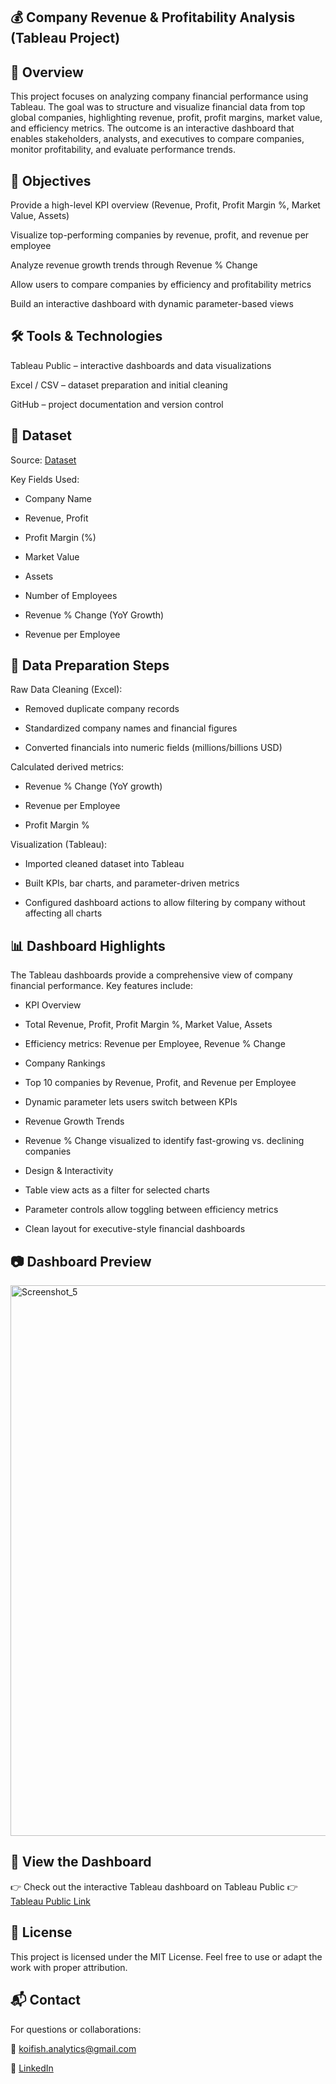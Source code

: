 💰 Company Revenue & Profitability Analysis (Tableau Project)
---
📌 Overview
---
This project focuses on analyzing company financial performance using Tableau. The goal was to structure and visualize financial data from top global companies, highlighting revenue, profit, profit margins, market value, and efficiency metrics. The outcome is an interactive dashboard that enables stakeholders, analysts, and executives to compare companies, monitor profitability, and evaluate performance trends.

🎯 Objectives
---
Provide a high-level KPI overview (Revenue, Profit, Profit Margin %, Market Value, Assets)

Visualize top-performing companies by revenue, profit, and revenue per employee

Analyze revenue growth trends through Revenue % Change

Allow users to compare companies by efficiency and profitability metrics

Build an interactive dashboard with dynamic parameter-based views

🛠️ Tools & Technologies
---
Tableau Public – interactive dashboards and data visualizations

Excel / CSV – dataset preparation and initial cleaning

GitHub – project documentation and version control

📁 Dataset
---
Source: [Dataset](https://www.kaggle.com/datasets/surajjha101/fortune-top-1000-companies-by-revenue-2022)

Key Fields Used:

* Company Name

* Revenue, Profit

* Profit Margin (%)

* Market Value

* Assets

* Number of Employees

* Revenue % Change (YoY Growth)

* Revenue per Employee

🧹 Data Preparation Steps
---
Raw Data Cleaning (Excel):

* Removed duplicate company records

* Standardized company names and financial figures

* Converted financials into numeric fields (millions/billions USD)

Calculated derived metrics:

* Revenue % Change (YoY growth)

* Revenue per Employee

* Profit Margin %

Visualization (Tableau):

* Imported cleaned dataset into Tableau

* Built KPIs, bar charts, and parameter-driven metrics

* Configured dashboard actions to allow filtering by company without affecting all charts

📊 Dashboard Highlights
---
The Tableau dashboards provide a comprehensive view of company financial performance. Key features include:

* KPI Overview

* Total Revenue, Profit, Profit Margin %, Market Value, Assets

* Efficiency metrics: Revenue per Employee, Revenue % Change

* Company Rankings

* Top 10 companies by Revenue, Profit, and Revenue per Employee

* Dynamic parameter lets users switch between KPIs

* Revenue Growth Trends

* Revenue % Change visualized to identify fast-growing vs. declining companies

* Design & Interactivity

* Table view acts as a filter for selected charts

* Parameter controls allow toggling between efficiency metrics

* Clean layout for executive-style financial dashboards

📷 Dashboard Preview
---
<img width="1583" height="881" alt="Screenshot_5" src="https://github.com/user-attachments/assets/064b988c-7034-49e7-bbbf-30b27cfd73d4" />

🔗 View the Dashboard
---
👉 Check out the interactive Tableau dashboard on Tableau Public
👉 [Tableau Public Link](https://public.tableau.com/app/profile/david.jian4862/viz/CorporateRevenueProfitabilityAnalysis/Dashboard1?publish=yes)

📜 License
---
This project is licensed under the MIT License. Feel free to use or adapt the work with proper attribution.

📬 Contact
---
For questions or collaborations:

📧 koifish.analytics@gmail.com

💼 [LinkedIn](https://www.linkedin.com/in/davidjian00/)
